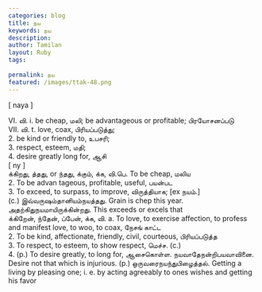 ```yaml
---
categories: blog
title: நய
keywords: நய
description: 
author: Tamilan
layout: Ruby
tags: 
 
permalink: நய
featured: /images/ttak-48.png
---
```

  
[ naya ]  
  
VI. வி. i. be cheap, மலி; be advantageous or profitable; பிரயோசனப்படு  
VII. வி. t. love, coax, பிரியப்படுத்து;  
2. be kind or friendly to, உபசரி;  
3. respect, esteem, மதி;  
4. desire greatly long for, ஆசி  
[ ny ]  
க்கிறது, த்தது, or ந்தது, க்கும், க்க, வி.பெ. To be cheap, மலிய  
2. To be advan tageous, profitable, useful, பயன்பட  
3. To exceed, to surpass, to improve, விருத்தியாக; [ex நயம்.]  
(c.) இவ்வருஷம்தானியம்நயத்தது. Grain is chep this year. அதற்கிதுநயமாயிருக்கின்றது. This exceeds or excels that  
க்கிறேன், ந்தேன், ப்பேன், க்க, வி. a. To love, to exercise affection, to profess and manifest love, to woo, to coax, நேசங் காட்ட  
2. To be kind, affectionate, friendly, civil, courteous, பிரியப்படுத்த  
3. To respect, to esteem, to show respect, மெச்ச. (c.)  
4. (p.) To desire greatly, to long for, ஆசைகொள்ள. நயவாதேநன்றிபயவாவினை. Desire not that which is injurious. (p.) ஒருவரைநயந்துபிழைத்தல். Getting a living by pleasing one; i. e. by acting agreeably to ones wishes and getting his favor